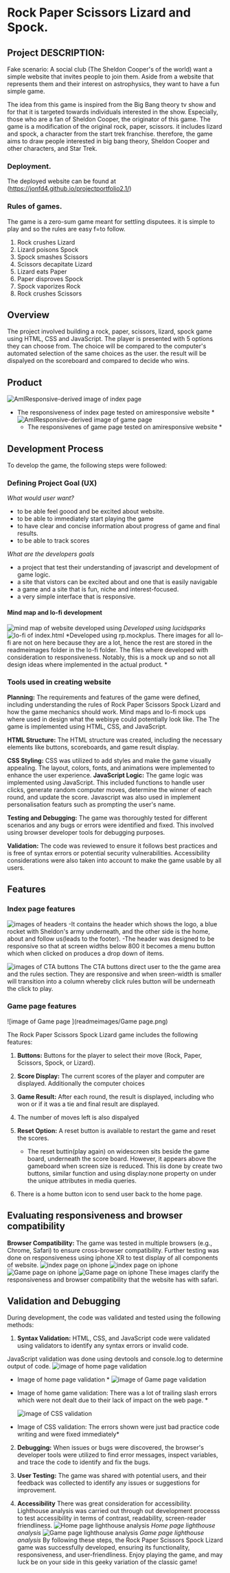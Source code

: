 # Rock Paper Scissors Lizard and Spock.
## Project DESCRIPTION:
Fake scenario: A social club (The Sheldon Cooper's of the world) want a simple website that invites people to join them. Aside from a website that represents them and their interest on astrophysics, they want to have a fun simple game.

The idea from this game is inspired from the Big Bang theory tv show and for that it is targeted towards individuals interested in the show.
Especially, those who are a fan of Sheldon Cooper, the originator of this game. 
The game is a modification of the original rock, paper, scissors. it includes lizard and spock, a character from the start trek franchise. 
therefore, the game aims to draw people interested in big bang theory, Sheldon Cooper and other characters, and Star Trek.
### Deployment.

The deployed website can be found at (https://jonfd4.github.io/projectportfolio2.1/)

### Rules of games.

The game is a zero-sum game meant for settling disputees. it is simple to play and so the rules are easy f=to follow.
1. Rock crushes Lizard
2. Lizard poisons Spock
3. Spock smashes Scissors
4. Scissors decapitate Lizard
5. Lizard eats Paper
6. Paper disproves Spock
7. Spock vaporizes Rock
8. Rock crushes Scissors

## Overview
The project involved building a rock, paper, scissors, lizard, spock game using HTML, CSS and JavaScript. The player is presented with 5 options they can choose from. The choice will be compared to the computer's automated selection of the same choices as the user. the result will be dispalyed on the scoreboard and compared to decide who wins. 

## Product
![AmIResponsive-derived image of  index page](readmeimages/AmIresponsive-Index.png)
* The responsiveness of index page tested on amiresponsive website *
  ![AmIResponsive-derived image of  game page](readmeimages/AmiResponsive-gamepage.png)
  * The responsivenes of game page tested on amiresponsive website *
## Development Process

To develop the game, the following steps were followed:

### Defining  Project Goal (UX)
 *What would user want?*
- to be able feel goood and be excited about website.
- to be able to immediately start playing the game
- to have clear and concise information about progress of game and final results.
- to be able to track scores

*What are the developers goals*
-  a project that test their understanding of javascript and development of game logic.
- a site that vistors can be excited about and one that is easily navigable
- a game and a site that is fun, niche and interest-focused.
- a very simple interface that is responsive.

#### Mind map and lo-fi development
![mind map of website developed using](readmeimages/mindmap.png)
*Developed using lucidsparks*
![lo-fi of index.html ](readmeimages/lo-fi-Index.png)
*Developed using rp.mockplus. There images for all lo-fi are not on here because they are a lot, hence the rest are stored in the readmeimages folder in the lo-fi folder.
The files where developed with consideration to responsiveness. Notably, this is a mock up  and so not all design ideas where implemented in the actual product. *
### Tools used in creating website

 **Planning:** 
The requirements and features of the game were defined, including understanding the rules of Rock Paper Scissors Spock Lizard and how the game mechanics should work.
Mind maps and lo-fi mock ups where used in design what the webisye could potentially look like. The 
The game is implemented using HTML, CSS, and JavaScript.

**HTML Structure:** The HTML structure was created, including the necessary elements like buttons, scoreboards, and game result display.

**CSS Styling:** CSS was utilized to add styles and make the game visually appealing. The layout, colors, fonts, and animations were implemented to enhance the user experience.
 **JavaScript Logic:** The game logic was implemented using JavaScript. This included functions to handle user clicks, generate random computer moves, determine the winner of each round, and update the score. Javascript was also used in implement personalisation featurs such as prompting the user's name.

 **Testing and Debugging:** The game was thoroughly tested for different scenarios and any bugs or errors were identified and fixed. This involved using browser developer tools for debugging purposes.

 **Validation:** The code was reviewed to ensure it follows best practices and is free of syntax errors or potential security vulnerabilities. Accessibility considerations were also taken into account to make the game usable by all users.

## Features 
### Index page features
![images of headers ](readmeimages/header-navbar-responsive.png)
-It contains the header which shows the logo, a blue rocket with Sheldon's army underneath, and the other side is the home, about and follow us(leads to the footer).
-The header was designed to be responsive so that at screen widths below 800 it becomes a menu button which when clicked on produces a drop down of items.

 ![images of CTA buttons ](readmeimages/CTAbuttons1.png)
The CTA buttons direct user to the the game area and the rules section.
They are responsive and when sreen-width is smaller will transition into a column whereby click rules button will be underneath the click to play.

### Game page features
![image of Game page ](readmeimages/Game page.png)

The Rock Paper Scissors Spock Lizard game includes the following features:

1. **Buttons:** Buttons for the player to select their move (Rock, Paper, Scissors, Spock, or Lizard).

2. **Score Display:** The current scores of the player and computer are displayed. Additionally the computer choices 

3. **Game Result:** After each round, the result is displayed, including who won or if it was a tie and final result are displayed.
   
4. The number of moves left is also dispalyed

5. **Reset Option:** A reset button is available to restart the game and reset the scores.
   - The reset buttin(play again) on widescreen sits beside the game board, underneath the score board. However, it appears above the gameboard when screen size is reduced. This iis done by create two buttons, similar function and using display:none property on under the unique attributes in media queries.

6. There is a home button icon to send user back to the home page.
    
## Evaluating responsiveness and browser compatibility
 **Browser Compatibility:** The game was tested in multiple browsers (e.g., Chrome, Safari) to ensure cross-browser compatibility.
 Further testing was done on responsiveness using iphone XR to test display of all components of website.
 ![index page on iphone](readmeimages/IndexResponsePage1.jpeg)
  ![index page on iphone](readmeimages/IndexResponsivePage2.jpeg)
   ![Game page on iphone](readmeimages/GameResponsivePage1.jpeg)
      ![Game page on iphone](readmeimages/GameResponsivePage2.jpeg)
These images clarify the responsiveness and browser compatibility that the website has with safari.

## Validation and Debugging

During development, the code was validated and tested using the following methods:

1. **Syntax Validation:** HTML, CSS, and JavaScript code were validated using validators to identify any syntax errors or invalid code.

JavaScript validation was done using devtools and console.log to determine output of code.
  ![image of home page validation](readmeimages/index-html-validation.png)
* Image of home page validation *
   ![image of Game page validation](readmeimages/Rps-html-validation.png)
* Image of home game validation: There was a lot of trailing slash errors which were not dealt due to their lack of impact on the web page. *

  ![image of CSS  validation](readmeimages/Jigsaw-validation.png)
* Image of CSS validation: The errors shown were just bad practice code writing and were fixed immediately*
  
2. **Debugging:** When issues or bugs were discovered, the browser's developer tools were utilized to find error messages, inspect variables, and trace the code to identify and fix the bugs.

3. **User Testing:** The game was shared with potential users, and their feedback was collected to identify any issues or suggestions for improvement.
   
5. **Accessibility** There was great consideration for accessibility. Lighthouse analysis was carried out through out development processs to test accessibility in terms of contrast, readability, screen-reader friendliness.
   ![Home page lighthouse analysis](readmeimages/lighthouse-index.png)
   *Home page lighthouse analysis*
      ![Game page lighthouse analysis](readmeimages/lighthouse-gamepage.png)
   *Game page lighthouse analysis*
By following these steps, the Rock Paper Scissors Spock Lizard game was successfully developed, ensuring its functionality, responsiveness, and user-friendliness. Enjoy playing the game, and may luck be on your side in this geeky variation of the classic game!
